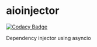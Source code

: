 # aioinjector

[![Codacy Badge](https://api.codacy.com/project/badge/Grade/27ef800ccbe94ea1b8363ebb84a25b25)](https://www.codacy.com/manual/jjalvarezl/aioinjector?utm_source=github.com&amp;utm_medium=referral&amp;utm_content=CleanwareSolutions/aioinjector&amp;utm_campaign=Badge_Grade)

Dependency injector using asyncio
